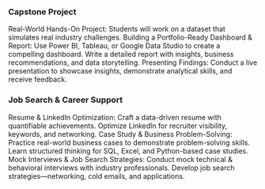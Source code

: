 
### Capstone Project
Real-World Hands-On Project: Students will work on a dataset that simulates real industry challenges.
Building a Portfolio-Ready Dashboard & Report:
Use Power BI, Tableau, or Google Data Studio to create a compelling dashboard.
Write a detailed report with insights, business recommendations, and data storytelling.
Presenting Findings:
Conduct a live presentation to showcase insights, demonstrate analytical skills, and receive feedback.
### Job Search & Career Support
Resume & LinkedIn Optimization:
Craft a data-driven resume with quantifiable achievements.
Optimize LinkedIn for recruiter visibility, keywords, and networking.
Case Study & Business Problem-Solving:
Practice real-world business cases to demonstrate problem-solving skills.
Learn structured thinking for SQL, Excel, and Python-based case studies.
Mock Interviews & Job Search Strategies:
Conduct mock technical & behavioral interviews with industry professionals.
Develop job search strategies—networking, cold emails, and applications.
